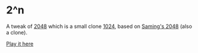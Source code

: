 # 2^n
A tweak of [2048](https://github.com/gabrielecirulli/2048) which is a small clone [1024](https://play.google.com/store/apps/details?id=com.veewo.a1024), based on [Saming's 2048](http://saming.fr/p/2048/) (also a clone).

[Play it here](http://alxndr.github.io/2048/)

